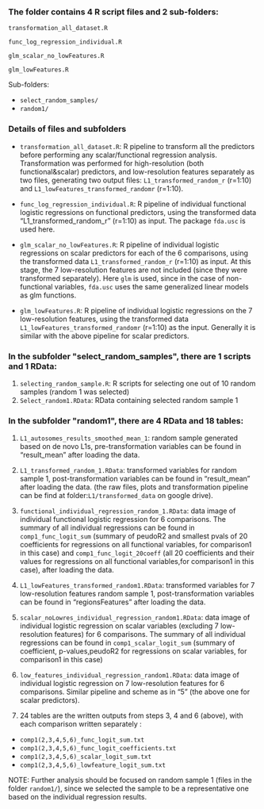 ### The folder contains 4 R script files and 2 sub-folders:

`transformation_all_dataset.R`

`func_log_regression_individual.R`

`glm_scalar_no_lowFeatures.R`

`glm_lowFeatures.R`

Sub-folders:
- `select_random_samples/`
- `random1/`

### Details of files and subfolders
- `transformation_all_dataset.R`: R pipeline to transform all the predictors before performing any scalar/functional regression analysis. Transformation was performed for high-resolution (both functional&scalar) predictors, and low-resolution features separately as two files, generating two output files: `L1_transformed_random_r` (r=1:10) and `L1_lowFeatures_transformed_randomr` (r=1:10).

- `func_log_regression_individual.R`: R pipeline of individual functional logistic regressions on functional predictors, using the transformed data “L1_transformed_random_r” (r=1:10) as input. The package `fda.usc` is used here.

- `glm_scalar_no_lowFeatures.R`: R pipeline of individual logistic regressions on scalar predictors for each of the 6 comparisons, using the transformed data `L1_transformed_random_r` (r=1:10) as input. At this stage, the 7 low-resolution features are not included (since they were transformed separately). Here `glm` is used, since in the case of non-functional variables, `fda.usc` uses the same generalized linear models as glm functions.

- `glm_lowFeatures.R`: R pipeline of individual logistic regressions on the 7 low-resolution features, using the transformed data `L1_lowFeatures_transformed_randomr` (r=1:10) as the input. Generally it is similar with the above pipeline for scalar predictors.

### In the subfolder "select_random_samples", there are 1 scripts and 1 RData:
1. `selecting_random_sample.R`: R scripts for selecting one out of 10 random samples (random 1 was selected)
2. `Select_random1.RData`: RData containing selected random sample 1


### In the subfolder "random1", there are 4 RData and 18 tables:
1. `L1_autosomes_results_smoothed_mean_1`: random sample generated based on de novo L1s, pre-transformation variables can be found in “result_mean” after loading the data.

2. `L1_transformed_random_1.RData`: transformed variables for random sample 1, post-transformation variables can be found in “result_mean” after loading the data.
(the raw files, plots and transformation pipeline can be find at folder:`L1/transformed_data` on google drive).

3. `functional_individual_regression_random_1.RData`: data image of individual functional logistic regression for 6 comparisons. The summary of all individual regressions can be found in `comp1_func_logit_sum` (summary of peudoR2 and smallest pvals of 20 coefficients for regressions on all functional variables, for comparison1 in this case) and `comp1_func_logit_20coeff` (all 20 coefficients and their values for regressions on all functional variables,for comparison1 in this case), after loading the data.

4. `L1_lowFeatures_transformed_random1.RData`: transformed variables for 7 low-resolution features random sample 1, post-transformation variables can be found in “regionsFeatures” after loading the data.

5. `scalar_noLowres_individual_regression_random1.RData`: data image of individual logistic regression on scalar variables (excluding 7 low-resolution features) for 6 comparisons. The summary of all individual regressions can be found in `comp1_scalar_logit_sum` (summary of coefficient, p-values,peudoR2 for regressions on scalar variables, for comparison1 in this case)

6. `low_features_individual_regression_random1.RData`: data image of individual logistic regression on 7 low-resolution features for 6 comparisons. Similar pipeline and scheme as in “5” (the above one for scalar predictors). 

7. 24 tables are the written outputs from steps 3, 4 and 6 (above), with each comparison written separately : 

- `comp1(2,3,4,5,6)_func_logit_sum.txt`
- `comp1(2,3,4,5,6)_func_logit_coefficients.txt`
- `comp1(2,3,4,5,6)_scalar_logit_sum.txt`
- `comp1(2,3,4,5,6)_lowfeature_logit_sum.txt`
 
NOTE: Further analysis should be focused on random sample 1 (files in the folder `random1/`), since we selected the sample to be a representative one based on the individual regression results.
